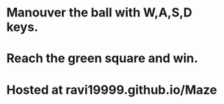 # Manouver the ball with W,A,S,D keys.

# Reach the green square and win.

# Hosted at ravi19999.github.io/Maze
